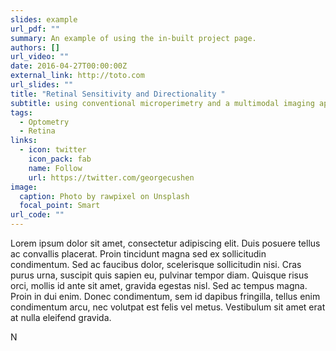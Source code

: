 ```yaml
---
slides: example
url_pdf: ""
summary: An example of using the in-built project page.
authors: []
url_video: ""
date: 2016-04-27T00:00:00Z
external_link: http://toto.com
url_slides: ""
title: "Retinal Sensitivity and Directionality "
subtitle: using conventional microperimetry and a multimodal imaging approach
tags:
  - Optometry
  - Retina
links:
  - icon: twitter
    icon_pack: fab
    name: Follow
    url: https://twitter.com/georgecushen
image:
  caption: Photo by rawpixel on Unsplash
  focal_point: Smart
url_code: ""
---
```

Lorem ipsum dolor sit amet, consectetur adipiscing elit. Duis posuere tellus ac convallis placerat. Proin tincidunt magna sed ex sollicitudin condimentum. Sed ac faucibus dolor, scelerisque sollicitudin nisi. Cras purus urna, suscipit quis sapien eu, pulvinar tempor diam. Quisque risus orci, mollis id ante sit amet, gravida egestas nisl. Sed ac tempus magna. Proin in dui enim. Donec condimentum, sem id dapibus fringilla, tellus enim condimentum arcu, nec volutpat est felis vel metus. Vestibulum sit amet erat at nulla eleifend gravida.

N